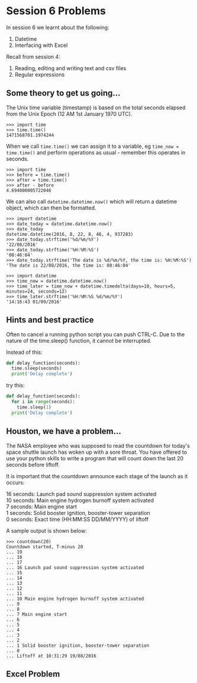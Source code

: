 # Session 6 Problems

In session 6 we learnt about the following:

1. Datetime
2. Interfacing with Excel

Recall from session 4:

1. Reading, editing and writing text and csv files
2. Regular expressions

## Some theory to get us going...

The Unix time variable (timestamp) is based on the total seconds elapsed from the Unix Epoch (12 AM 1st January 1970 UTC).

```
>>> import time
>>> time.time()
1471568701.1974244
```
When we call ```time.time()``` we can assign it to a variable, eg ```time_now = time.time()``` and perform operations as usual - remember this operates in seconds.
```
>>> import time
>>> before = time.time()
>>> after = time.time()
>>> after - before
4.694000005722046
```
We can also call ```datetime.datetime.now()``` which will return a datetime object, which can then be formatted. 
```
>>> import datetime
>>> date_today = datetime.datetime.now()
>>> date_today
datetime.datetime(2016, 8, 22, 8, 46, 4, 937283)
>>> date_today.strftime('%d/%m/%Y')
'22/08/2016'
>>> date_today.strftime('%H:%M:%S')
'08:46:04'
>>> date_today.strftime('The date is %d/%m/%Y, the time is: %H:%M:%S')
'The date is 22/08/2016, the time is: 08:46:04'
```

```
>>> import datetime
>>> time_now = datetime.datetime.now()
>>> time_later = time_now + datetime.timedelta(days=10, hours=5, minutes=24, seconds=12)
>>> time_later.strftime('%H:%M:%S %d/%m/%Y')
'14:16:43 01/09/2016'
```

## Hints and best practice

Often to cancel a running python script you can push CTRL-C.
Due to the nature of the time.sleep() function, it cannot be interrupted.

Instead of this:

```py
def delay_function(seconds):
  time.sleep(seconds)
  print('Delay complete')
```
try this:
```py
def delay_function(seconds):
  for i in range(seconds):
    time.sleep(1)
  print('Delay complete')
```

## Houston, we have a problem...

The NASA employee who was supposed to read the countdown for today's space shuttle launch has woken up with a sore throat.
You have offered to use your python skills to write a program that will count down the last 20 seconds before liftoff.

It is important that the countdown announce each stage of the launch as it occurs:

16 seconds: Launch pad sound suppression system activated  
10 seconds: Main engine hydrogen burnoff system activated  
7 seconds: Main engine start  
1 seconds: Solid booster ignition, booster-tower separation  
0 seconds: Exact time (HH:MM:SS DD/MM/YYYY) of liftoff

A sample output is shown below:

```
>>> countdown(20)
Countdown started, T-minus 20
... 19
... 18
... 17
... 16 Launch pad sound suppression system activated
... 15
... 14
... 13
... 12
... 11
... 10 Main engine hydrogen burnoff system activated
... 9
... 8
... 7 Main engine start
... 6
... 5
... 4
... 3
... 2
... 1 Solid booster ignition, booster-tower separation
... 0
... Liftoff at 10:31:29 19/08/2016
```

## Excel Problem
